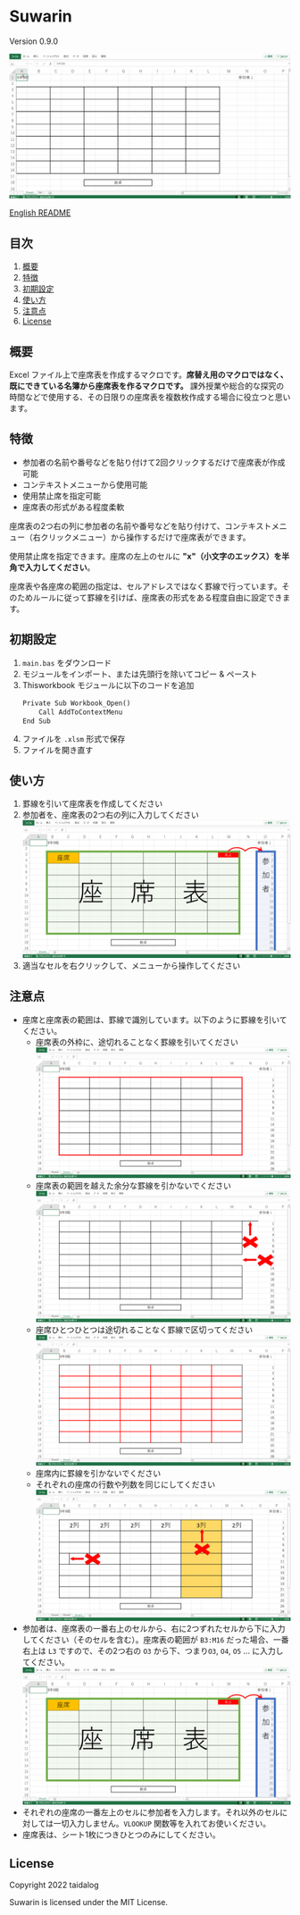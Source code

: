 # Suwarin

Version 0.9.0

![demo](/images/suwarin.gif)

[English README](README.md)

## 目次

1. [概要](#%e6%a6%82%e8%a6%81)
1. [特徴](#%e7%89%b9%e5%be%b4)
1. [初期設定](#%e5%88%9d%e6%9c%9f%e8%a8%ad%e5%ae%9a)
1. [使い方](#%e4%bd%bf%e3%81%84%e6%96%b9)
1. [注意点](#%e6%b3%a8%e6%84%8f%e7%82%b9)
1. [License](#License)


## 概要

Excel ファイル上で座席表を作成するマクロです。**席替え用のマクロではなく、既にできている名簿から座席表を作るマクロです。** 課外授業や総合的な探究の時間などで使用する、その日限りの座席表を複数枚作成する場合に役立つと思います。


## 特徴

- 参加者の名前や番号などを貼り付けて2回クリックするだけで座席表が作成可能
- コンテキストメニューから使用可能
- 使用禁止席を指定可能
- 座席表の形式がある程度柔軟

座席表の2つ右の列に参加者の名前や番号などを貼り付けて、コンテキストメニュー（右クリックメニュー）から操作するだけで座席表ができます。

使用禁止席を指定できます。座席の左上のセルに **"x"（小文字のエックス）を半角で入力してください**。

座席表や各座席の範囲の指定は、セルアドレスではなく罫線で行っています。そのためルールに従って罫線を引けば、座席表の形式をある程度自由に設定できます。


## 初期設定

1. `main.bas` をダウンロード
1. モジュールをインポート、または先頭行を除いてコピー & ペースト
1. Thisworkbook モジュールに以下のコードを追加  
    ```
    Private Sub Workbook_Open()
        Call AddToContextMenu
    End Sub
    ```
1. ファイルを `.xlsm` 形式で保存
1. ファイルを開き直す


## 使い方

1. 罫線を引いて座席表を作成してください
1. 参加者を、座席表の2つ右の列に入力してください
![罫線について](/images/suwarin01.png)
1. 適当なセルを右クリックして、メニューから操作してください


## 注意点

- 座席と座席表の範囲は、罫線で識別しています。以下のように罫線を引いてください。
    - 座席表の外枠に、途切れることなく罫線を引いてください
    ![罫線について](/images/suwarin02.png)
    - 座席表の範囲を越えた余分な罫線を引かないでください
    ![罫線について](/images/suwarin03.png)
    - 座席ひとつひとつは途切れることなく罫線で区切ってください
    ![罫線について](/images/suwarin04.png)
    - 座席内に罫線を引かないでください
    - それぞれの座席の行数や列数を同じにしてください
    ![罫線について](/images/suwarin05.png)
- 参加者は、座席表の一番右上のセルから、右に2つずれたセルから下に入力してください（そのセルを含む）。座席表の範囲が `B3:M16` だった場合、一番右上は `L3` ですので、その2つ右の `O3` から下、つまり`O3`, `O4`, `O5` ... に入力してください。
![参加者の入力位置について](/images/suwarin01.png)
- それぞれの座席の一番左上のセルに参加者を入力します。それ以外のセルに対しては一切入力しません。`VLOOKUP` 関数等を入れてお使いください。
- 座席表は、シート1枚につきひとつのみにしてください。


## License

Copyright 2022 taidalog

Suwarin is licensed under the MIT License.
